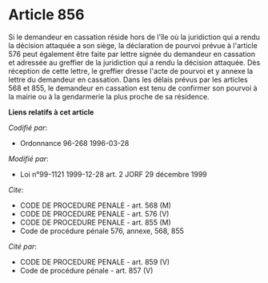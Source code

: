 # Article 856

Si le demandeur en cassation réside hors de l'île où la juridiction qui a rendu la décision attaquée a son siège, la
déclaration de pourvoi prévue à l'article 576 peut également être faite par lettre signée du demandeur en cassation et
adressée au greffier de la juridiction qui a rendu la décision attaquée. Dès réception de cette lettre, le greffier dresse
l'acte de pourvoi et y annexe la lettre du demandeur en cassation. Dans les délais prévus par les articles 568 et 855, le
demandeur en cassation est tenu de confirmer son pourvoi à la mairie ou à la gendarmerie la plus proche de sa résidence.

**Liens relatifs à cet article**

_Codifié par_:

  - Ordonnance 96-268 1996-03-28

_Modifié par_:

  - Loi n°99-1121 1999-12-28 art. 2 JORF 29 décembre 1999

_Cite_:

  - CODE DE PROCEDURE PENALE - art. 568 (M)
  - CODE DE PROCEDURE PENALE - art. 576 (V)
  - CODE DE PROCEDURE PENALE - art. 855 (M)
  - Code de procédure pénale 576, annexe, 568, 855

_Cité par_:

  - CODE DE PROCEDURE PENALE - art. 859 (V)
  - Code de procédure pénale - art. 857 (V)
